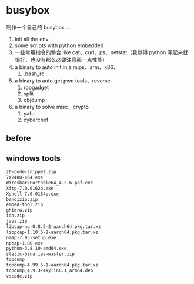 # busybox

制作一个自己的 busybox ...

1.   init all the env
2.   some scripts with python embedded
3.   一些常用指令的整合 like cat、curl、ps、netstat（我觉得 python 写起来就很好，也没有那么必要注意那一点性能）
4.   a binary to auto init in a mips、arm、x86、
     1.   .bash_rc
5.   a binary to auto get pwn tools、reverse
     1.   ropgadget
     2.   split
     3.   objdump
6.   a binary to solve misc、crypto
     1.   yafu
     2.   cyberchef

## before





## windows tools

```bash
20-code-snippet.zip
7z2408-x64.exe
WiresharkPortable64_4.2.6.paf.exe
Xftp-7.0.0162p.exe
Xshell-7.0.0164p.exe
bandizip.zip
embed-tool.zip
ghidra.zip
ida.zip
java.zip
libcap-ng-0.8.5-2-aarch64.pkg.tar.xz
libpcap-1.10.5-2-aarch64.pkg.tar.xz
nmap-7.95-setup.exe
npcap-1.80.exe
python-3.8.10-amd64.exe
static-binaries-master.zip
tcpdump
tcpdump-4.99.5-1-aarch64.pkg.tar.xz
tcpdump_4.9.3-4kylin0.1_arm64.deb
vscode.zip
```

